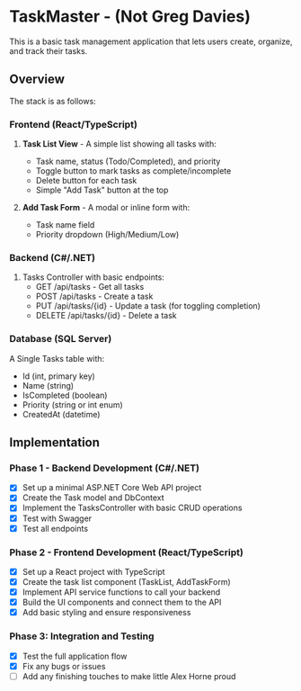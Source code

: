 # TaskMaster - (Not Greg Davies)
This is a basic task management application that lets users create, organize, and track their tasks.

## Overview

The stack is as follows:

### Frontend (React/TypeScript)

1. **Task List View** - A simple list showing all tasks with:
   - Task name, status (Todo/Completed), and priority
   - Toggle button to mark tasks as complete/incomplete
   - Delete button for each task
   - Simple "Add Task" button at the top

2. **Add Task Form** - A modal or inline form with:
   - Task name field
   - Priority dropdown (High/Medium/Low)


### Backend (C#/.NET)

1. Tasks Controller with basic endpoints:
   - GET /api/tasks - Get all tasks
   - POST /api/tasks - Create a task
   - PUT /api/tasks/{id} - Update a task (for toggling completion)
   - DELETE /api/tasks/{id} - Delete a task


### Database (SQL Server)

A Single Tasks table with:
- Id (int, primary key)
- Name (string)
- IsCompleted (boolean)
- Priority (string or int enum)
- CreatedAt (datetime)



## Implementation

### **Phase 1 - Backend Development (C#/.NET)**

   - [X] Set up a minimal ASP.NET Core Web API project
   - [X] Create the Task model and DbContext
   - [X] Implement the TasksController with basic CRUD operations
   - [X] Test with Swagger
   - [X] Test all endpoints

### **Phase 2 - Frontend Development (React/TypeScript)**

   - [X] Set up a React project with TypeScript
   - [X] Create the task list component (TaskList, AddTaskForm)
   - [X] Implement API service functions to call your backend
   - [X] Build the UI components and connect them to the API
   - [X] Add basic styling and ensure responsiveness

### **Phase 3: Integration and Testing**

  - [X] Test the full application flow
  - [X] Fix any bugs or issues
  - [ ] Add any finishing touches to make little Alex Horne proud
